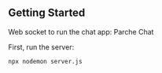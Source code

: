 ## Getting Started

Web socket to run the chat app: Parche Chat

First, run the server:

```bash
npx nodemon server.js
```
